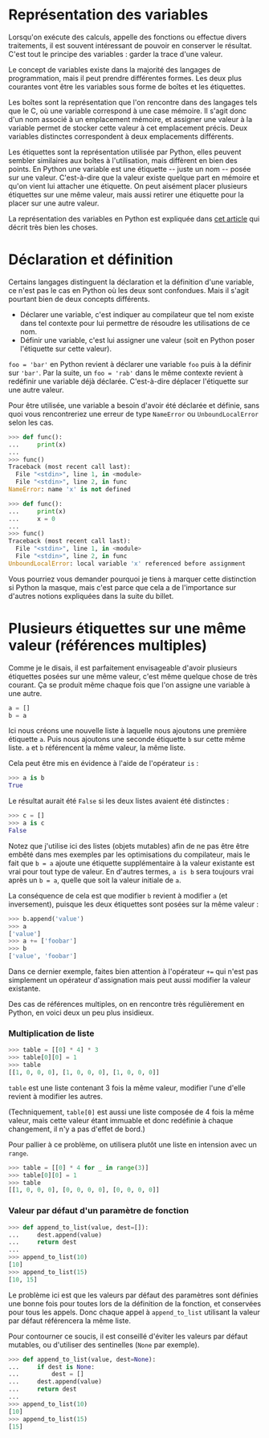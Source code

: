 # Représentation des variables

Lorsqu'on exécute des calculs, appelle des fonctions ou effectue divers traitements, il est souvent intéressant de pouvoir en conserver le résultat. C'est tout le principe des variables : garder la trace d'une valeur.

Le concept de variables existe dans la majorité des langages de programmation, mais il peut prendre différentes formes. Les deux plus courantes vont être les variables sous forme de boîtes et les étiquettes.

Les boîtes sont la représentation que l'on rencontre dans des langages tels que le C, où une variable correspond à une case mémoire.
Il s'agit donc d'un nom associé à un emplacement mémoire, et assigner une valeur à la variable permet de stocker cette valeur à cet emplacement précis.
Deux variables distinctes correspondent à deux emplacements différents.

Les étiquettes sont la représentation utilisée par Python, elles peuvent sembler similaires aux boîtes à l'utilisation, mais diffèrent en bien des points.
En Python une variable est une étiquette -- juste un nom -- posée sur une valeur.
C'est-à-dire que la valeur existe quelque part en mémoire et qu'on vient lui attacher une étiquette.
On peut aisément placer plusieurs étiquettes sur une même valeur, mais aussi retirer une étiquette pour la placer sur une autre valeur.

La représentation des variables en Python est expliquée dans [cet article](http://foobarnbaz.com/2012/07/08/understanding-python-variables/) qui décrit très bien les choses.

# Déclaration et définition

Certains langages distinguent la déclaration et la définition d'une variable, ce n'est pas le cas en Python où les deux sont confondues. Mais il s'agit pourtant bien de deux concepts différents.

* Déclarer une variable, c'est indiquer au compilateur que tel nom existe dans tel contexte pour lui permettre de résoudre les utilisations de ce nom.
* Définir une variable, c'est lui assigner une valeur (soit en Python poser l'étiquette sur cette valeur).

`foo = 'bar'` en Python revient à déclarer une variable `foo` puis à la définir sur `'bar'`.
Par la suite, un `foo = 'rab'` dans le même contexte revient à redéfinir une variable déjà déclarée.
C'est-à-dire déplacer l'étiquette sur une autre valeur.

Pour être utilisée, une variable a besoin d'avoir été déclarée et définie, sans quoi vous rencontreriez une erreur de type `NameError` ou `UnboundLocalError` selon les cas.

```python
>>> def func():
...     print(x)
... 
>>> func()
Traceback (most recent call last):
  File "<stdin>", line 1, in <module>
  File "<stdin>", line 2, in func
NameError: name 'x' is not defined
```

```python
>>> def func():
...     print(x)
...     x = 0
... 
>>> func()
Traceback (most recent call last):
  File "<stdin>", line 1, in <module>
  File "<stdin>", line 2, in func
UnboundLocalError: local variable 'x' referenced before assignment
```

Vous pourriez vous demander pourquoi je tiens à marquer cette distinction si Python la masque, mais c'est parce que cela a de l'importance sur d'autres notions expliquées dans la suite du billet.

# Plusieurs étiquettes sur une même valeur (références multiples)

Comme je le disais, il est parfaitement envisageable d'avoir plusieurs étiquettes posées sur une même valeur, c'est même quelque chose de très courant.
Ça se produit même chaque fois que l'on assigne une variable à une autre.

```python
a = []
b = a
```

Ici nous créons une nouvelle liste  à laquelle nous ajoutons une première étiquette `a`. Puis nous ajoutons une seconde étiquette `b` sur cette même liste.
`a` et `b` référencent la même valeur, la même liste.

Cela peut être mis en évidence à l'aide de l'opérateur `is` :

```python
>>> a is b
True
```

Le résultat aurait été `False` si les deux listes avaient été distinctes :

```python
>>> c = []
>>> a is c
False
```

Notez que j'utilise ici des listes (objets mutables) afin de ne pas être être embêté dans mes exemples par les optimisations du compilateur, mais le fait que `b = a` ajoute une étiquette supplémentaire à la valeur existante est vrai pour tout type de valeur.
En d'autres termes, `a is b` sera toujours vrai après un `b = a`, quelle que soit la valeur initiale de `a`.

La conséquence de cela est que modifier `b` revient à modifier `a` (et inversement), puisque les deux étiquettes sont posées sur la même valeur :

```python
>>> b.append('value')
>>> a
['value']
>>> a += ['foobar']
>>> b
['value', 'foobar']
```

Dans ce dernier exemple, faites bien attention à l'opérateur `+=` qui n'est pas simplement un opérateur d'assignation mais peut aussi modifier la valeur existante.

Des cas de références multiples, on en rencontre très régulièrement en Python, en voici deux un peu plus insidieux.

### Multiplication de liste

```python
>>> table = [[0] * 4] * 3
>>> table[0][0] = 1
>>> table
[[1, 0, 0, 0], [1, 0, 0, 0], [1, 0, 0, 0]]
```

`table` est une liste contenant 3 fois la même valeur, modifier l'une d'elle revient à modifier les autres.

(Techniquement, `table[0]` est aussi une liste composée de 4 fois la même valeur, mais cette valeur étant immuable et donc redéfinie à chaque changement, il n'y a pas d'effet de bord.)

Pour pallier à ce problème, on utilisera plutôt une liste en intension avec un `range`.

```python
>>> table = [[0] * 4 for _ in range(3)]
>>> table[0][0] = 1
>>> table
[[1, 0, 0, 0], [0, 0, 0, 0], [0, 0, 0, 0]]
```

### Valeur par défaut d'un paramètre de fonction

```python
>>> def append_to_list(value, dest=[]):
...     dest.append(value)
...     return dest
... 
>>> append_to_list(10)
[10]
>>> append_to_list(15)
[10, 15]
```

Le problème ici est que les valeurs par défaut des paramètres sont définies une bonne fois pour toutes lors de la définition de la fonction, et conservées pour tous les appels.
Donc chaque appel à `append_to_list` utilisant la valeur par défaut référencera la même liste.

Pour contourner ce soucis, il est conseillé d'éviter les valeurs par défaut mutables, ou d'utiliser des sentinelles (`None` par exemple).

```python
>>> def append_to_list(value, dest=None):
...     if dest is None:
...         dest = []
...     dest.append(value)
...     return dest
... 
>>> append_to_list(10)
[10]
>>> append_to_list(15)
[15]
```